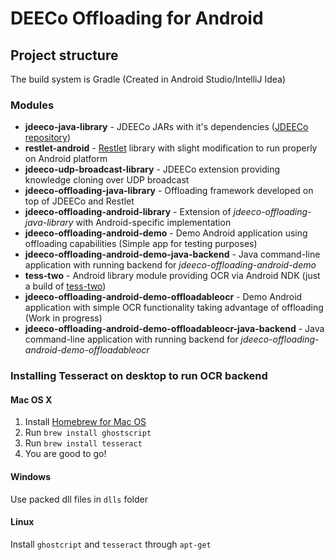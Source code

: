 # DEECo Offloading for Android

## Project structure

The build system is Gradle (Created in Android Studio/IntelliJ Idea)

### Modules
- **jdeeco-java-library** - JDEECo JARs with it's dependencies ([JDEECo repository](https://github.com/d3scomp/JDEECo))
- **restlet-android** - [Restlet](restlet.com) library with slight modification to run properly on Android platform
- **jdeeco-udp-broadcast-library** - JDEECo extension providing knowledge cloning over UDP broadcast
- **jdeeco-offloading-java-library** - Offloading framework developed on top of JDEECo and Restlet
- **jdeeco-offloading-android-library** - Extension of *jdeeco-offloading-java-library* with Android-specific implementation
- **jdeeco-offloading-android-demo** - Demo Android application using offloading capabilities (Simple app for testing purposes)
- **jdeeco-offloading-android-demo-java-backend** - Java command-line application with running backend for *jdeeco-offloading-android-demo*
- **tess-two** - Android library module providing OCR via Android NDK (just a build of [tess-two](https://github.com/rmtheis/tess-two))
- **jdeeco-offloading-android-demo-offloadableocr** - Demo Android application with simple OCR functionality taking advantage of offloading (Work in progress)
- **jdeeco-offloading-android-demo-offloadableocr-java-backend** - Java command-line application with running backend for *jdeeco-offloading-android-demo-offloadableocr*

### Installing Tesseract on desktop to run OCR backend 
#### Mac OS X
1. Install [Homebrew for Mac OS](http://brew.sh/)
2. Run `brew install ghostscript`
3. Run `brew install tesseract`
4. You are good to go!

#### Windows
Use packed dll files in `dlls` folder

#### Linux
Install `ghostcript` and `tesseract` through `apt-get`